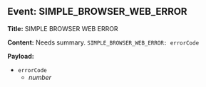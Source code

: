 ## Event: SIMPLE_BROWSER_WEB_ERROR

**Title:** SIMPLE BROWSER WEB ERROR

**Content:**
Needs summary.
`SIMPLE_BROWSER_WEB_ERROR: errorCode`

**Payload:**
- `errorCode`
  - *number*